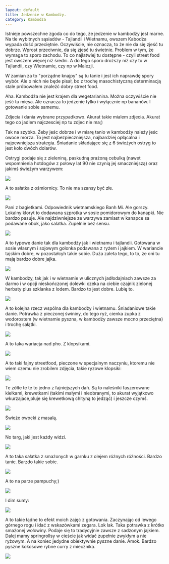 ```yaml
---
layout: default
title: Jedzenie w Kambodży. 
category: Kambodza
---
```


Istnieje powszechne zgoda co do tego, że jedzenie w kambodży jest marne. Na tle wybitnych sąsiadów - Tajlandii i Wietnamu, owszem Kabodża wypada dość przeciętnie. Oczywiście, nie oznacza, to że nie da się zjeść tu dobrze. Wprost przeciwnie, da się zjeść tu świetnie. Problem w tym, że wymaga to sporo zachodu. To co najłatwiej tu dostępne - czyli street food jest owszem więcej niż średni. A do tego sporo droższy niż czy to w Tajlandii, czy Wietnamie, czy np w Malezji.

W zamian za to "porządne knajpy" są tu tanie i jest ich naprawdę spory wybór. Ale o nich nie będe pisał, bo z trochę masochistyczną determinacją stale próbowałem znaleźć dobry street food. 

Aha. Kambodża nie jest krajem dla wegetarianina. Można oczywiście nie jeść tu mięsa. Ale oznacza to jedzenie tylko i wyłącznie np bananów. I gotowanie sobie samemu.

Zdjecia i dania wybrane przypadkowo. Akurat takie mialem zdjecia. Akurat tego co jadlem najczesciej np tu zdjec nie ma;)

Tak na szybko. Żeby jeśc dobrze i w miarę tanio w kambodży należy jeśc owoce morza. To jest najbezpieczniejsza, najbardziej opłącalna i najpewniejsza strategia. Śniadanie składające się z 6 świeżych ostryg to jest koło dwóch dolarów. 

Ostrygi podaje się z zieleniną, paskudną prażoną cebulką (nawet wspomnienia hotdogów z połowy lat 90 nie czynią jej smaczniejszą) oraz jakimś świeżym warzywem:

![](https://lh3.googleusercontent.com/9jS4ldJc1N-CH-e2tjfSeXnSR0U9LTcfBBsnbSypgWps9wLrNDxRGm-P6iLozyZNlpt2a5QKPwO4BU2hG04dUIAYw79mu-0AkwUh9XeuMgnU0RPS_Ba9dzejTX9SWAAHbhMzER2aerPjZpZNVmCdB2aIJALNt_zWOAyVU_QqtHrKOUXOTdopiPxF_h_TH9hIvp3hPr9w9ifpnWTZZJZ6ixKu_a6u7bwAM1zupR3MjQKv-6mGkKmK11nqQNkgcnhGfIpH346rxXK1Xls9G_rnf42hGkPXRrIlGyNNTjrTF6IYeHg0mQdvak7zfOmOUtH0L94EdGZNTaICp4zy1z6ImntkIt7imDnHkC1sXnguql0RYFrzewgxgIk0EU0TfjH752xaIM76WcR-B23utgbpPMVnDivc3F6-crSWl15zWEEkIARmUOoqzdHNgPoRDJ2_GmkgqLLh8lhNhkNkYm0qHcukT4g3XByTAiEqz-A585ZYxz7JbnBfBWr0pZjjNfT2lH8i7Tr6yDrZjDm54XKT1_461H97J_fMpeCQResL2Azr=w9999-h9999-no)

A to sałatka z ośmiornicy. To nie ma szansy być złe. 

![](https://lh3.googleusercontent.com/T0SghafZMkDG6ruMaIKFS9p0XpATt_ADp5swOqSORVpvJUxjbAPDdNmUPIgDCC33zNcqy65mkGBWMfWgI-y0HW7Khmvko5E900MKxnzpDotuaGYm58TtvnW6JU9A9yElXNOJvROEcDTQfm6MKiaOZdWb7YFgE7z3Q_WPoMHo9zeSEcEJ6IfIjKcPu5N-rWEH8uffkkp20ZC2KZraZtSYQUA19NunwjpfBFcpoe9Rt8lzhlOmMrqTRav7znDo8H7v3scUz_71KJrZKxw-I73OBYgEROs8h5YAYwdy5cTqkDpma57hTAz6vSlDMWq0RGUQg3wKLAW2WkMM4AgZKMwyHEiMQ7jBx0ovSAtDfGe7uva6_zdt4h2GAZ4ee7S7LIYjUHHNhRqEww9sb2ooVhF1QwJjoxx35a1KcXycqhKCLMV-p9AXInBFnoSRtSkqlG1hwjbyGaLowSpO8PLH6MNQTmsRwUa7yOmT65snptEssR3TjtMesBYgODqP6Ri5ZEFV5NuDWgQdvNa4EuOxEP_2NANiAPWPN6glKfsqhtctL_G_=w9999-h9999-no)

Pani z bagietkami. Odpowiednik wietnamskiego Banh Mi. Ale gorszy. Lokalny kloryt to dodawana szprotka w sosie pomidorowym
do kanapki. Nie bardzo pasuje. Ale najdziwniejsze ze warzywa zamiast w kanapce sa podawane obok, jako salatka. Zupelnie
bez sensu.

![](https://lh3.googleusercontent.com/gyRU_yq4O9O_ggRZWecMCvckBYIMgA-IrMyvxnzCuTDkhFU6enjObfjaGnSPBlWQlsNiMbwkbFk6yVCwJgmqFMuInSzQZEC_4uMnU2tiybyZvFC5C3PlIkV3nbpqGZ6n-fIQA6H_K4pcBd6OvC8yu_JToJUvvkfs1RO-saKCj0FUXPq7NfE2tVAwmW6wvRuUhik2nO_2_7quSg70Onuca_TdYuM2__b9sGd-0NTRKda_uvVlpf1zfAAQjvwm6Yj4TTUvSV-jzUf3Sddgxn9QDWZEwPO9ubs0Op-a9X6VqCQZr11f3cnLIm_8btQRwWy6t1KVgAaWlwYQl501KsyUkTbpQtUjhREGpHmZR-WhAjVuetPlcR-PgGFvfyA6VJ_hpuxnYW6wRwVBWGKLX0MA20QB37tz8qlMiMsJCvTLGeVizXr5vsosqq-jXNR2_lCRgTnq-focbM1yahXyOJa7fweGMFaDyWH4lIEIb8KWCNs4Au8xQzd7oUlFgl2rw1ZgXSWPu9nap1RXSsMzEuQI4lVmpzWEOsZ7GIsNFWJpy41X=w9999-h9999-no)

A to typowe danie tak dla kambodży jak i wietnamu i tajlandii. Gotowana w sosie własnym i sojowym golonka podawana z ryżem i jajkiem. W wariancie tajskim dobre, w pozostałcyh takie sobie. Duża zaleta tego, to to, że oni tu mają bardzo dobre jajka. 

![](https://lh3.googleusercontent.com/fFkmIG8XD7Nn-PvozDYPqlmXbbSunxnPMdkXk4wk7lbOcDiIzSwkIXvKcZ2z2X4eYHBsilQRuoWcrQZvVisNll17DIXGvqZdntmM25xlhpzJQkPnQwefY-cTXFixwyTwiqKEhYVSG628OkzhQbB-_NMLNCNoirMsRqbXNVTKpBf8R38fEjv-q06f-c2c9YCinZTMk0mJeSDG4S68hAHFv4iNbZQzcLIPkTWsC7P_W99LPs6b-4ZjJHfVZW27zPmC6a2lH0Usb3XnJfpyjsE4xzRvzmoCzcvcJCcIRFY2mxnpcckAPqZr76HAZaLO2HBLAqSjsmlb4OybAlX18KP3s-J33Lei_g1LSMXsx1yrwYuxZ1Z0pcfUmWWObOfFjV1xSRCzZEfV5BJtyoK8jGAOeADm1vSpDq5NuLGYIW8qZYHr5x2ln8UEX8b-CLUhwbIW1C0aYVbIiKwylU9jHb0WQCWoBQXbcIdDDS3_zR1_Z3SuKULB3wZfQiV6GKh_lwaqqs5wurKBhW3qxLIR9nkn4mq1kVeEHL_DW8axW76-1TxZ=w9999-h9999-no)

W kambodży, tak jak i w wietnamie w ulicznych jadłodajniach zawsze za darmo i w opcji nieskończonej dolewki czeka na ciebie czajnik zielonej herbaty plus szklanka z lodem. Bardzo to jest dobre. Lubię to.

![](https://lh3.googleusercontent.com/jbEjPPgKIe2CI7_TJY6La5vSfOJk-zxLYNsJ3ub7uY3Oh1q8VplgNrUjfHOvq0Ta_Y_UWQME9vEsyqAMUVbg7TKKZR81EUifRjrvZosZdLAxCOz40BGnsyo1_mM77TAG52KbeYF4mYIAY1VqscO3Nn9PM6ZcAMYGZT54ets2cMS1LLSGUz_eIuJV7q18QXIZqRL2kSfl0kxrGcHIC4-z2zt4MKAkYr8d2Nk5HC0WAGjfPWjBoYx5KqEw1MD70Ha7iY76heth_XwIh3y8Nvt3eJWghp1d7DxNpK_XnL08P3YmaEKttsvM8QSrKrZpW-2mNxIl8ap25agV6iqcPkG0D0RoUNxc4DASX0nkoH4CRDtMHmemV7Foc5LP5MBetmrV_doXwyA9ilXdg2hmRJf-AKUegSF6-WvtpoRoUZNPyrqBpP8Ld_NxoBbI-uqX4zvHuBoINANBVdparhXv0UfbELieu2qP_l4yTWJgMMZsgywmOAA3oqZDkdro3y8rGCjL23b3YfcWi9lDLMu-rRQCuTttKWtqJGpA5L7XzSL6PMxF=w9999-h9999-no)

A to kolejna rzecz wspólna dla kambodży i wietnamu. Śniadaniowe takie danie. Potrawka z pieczonej świniny, do tego ryż, cienka zupka z wodorostem (w wietnamie pyszna, w kambodży zawsze mocno przeciętna) i trochę sałątki.

![](https://lh3.googleusercontent.com/Q_S3h52CDsXe-IZgv_Fl5--lybbPUH4E0Yp6IbrRNBUH5W26BycCIr2D77rt4meTO2tBV74303JMos1nynZplvIJh2zWeoFPh2c5RVsT-0WpiokiHZG1TYhyR3Ucrl7eQZ480cdtVcF94JI8d3zBi1v9veSoTsRNyPgIsG5QiPnrZV6AW56uif2W0DlF_wtdzIgpuQLwiImLGPpFYV1t1pwUVP3HByBwLayE5bEs3ZZei6AvIBRtFvLYYjwNh6ud3s_aqsBP6Wo1JJBxNo72IQIx8Nwp4My08BwFUEqStkTAnsMGdIva3kMZlW2ytfnD43AgISwSRfCronQ_jQU0eJ56BtPsR-sHm6J0i_ieUjTL_ipyEaHbBFsSnyFcgj0b7OZCL_6pmum9uO8SVqvS5FiTczV48OLT40ii5KGEZP19Bgp7dys999aaB5hlsyteQaAmclGF9PIoKxnf_O0ejJUU99Hri4W0Dg9VONNecT5mjtEQ739VZmhrwVLnItUX_88ufS8wNKfUkn8-GAvVKHb6fkRH7AbXMeSRdqLKolXA=w9999-h9999-no)

A to taka wariacja nad pho. Z klopsikami. 

![](https://lh3.googleusercontent.com/-kk2SdAiKlgxyU9wG0jiVcbza-mnfFNrB_vHePopKxAncV5k4XHWIndD_gd8j8NI26Vu_Ovqy2tlvBFkKTO60pCGpD_Cem79CZnqUxM1CTxoK2gMn8IIv5lvTiwvUQVlaeQT-YkGrzp6piOkFUtipnzIAIrPt5J2ZOB0zsXq7pataR5wyEnvzT9vJJm48-6JofEOwA_m1QLdLxyPC7cT9am5hpCfwRC9icexFcT1jtpk95zSGIzKxVLjA0cPGyqaSu1lu4Qyh0G5h_sehSuZUPyW4yQkqY722pEeno_FCL20EhuRW3wV_EokmYtGpZbWetPzInjZDdg2c3jJSxYq_6A_gJ0kQDsME00tU-efkr0-v4EaMLviHe9babIkssnh-K_l0r7nlQrWwLxpUQGXxpsujtEyPxwo90516dlUOF3ewynXVIj9XBDA877dv3P2vWI0iBKh5GJMihBmYROpq6K4tl5kuAJSo6QR28ABE9C-4VO3qLtxcJiJ90KRFoyRpbVkAWNR6PHbyQsYLlTrujrNbtD4-fHr4hRUt_jkr0u9=w9999-h9999-no)

A to taki fajny streetfood, pieczone w specjalnym naczyniu, ktoremu nie wiem czemu nie zrobilem zdjęcia, takie ryzowe klopsiki:

![](https://lh3.googleusercontent.com/5wSjL4eW2eudQwiP0a0_ejnVMvjLnf0EpMpZNMejwF25-PIOujEMW7FYcj2VgA43Gwfr78RZm5P4dyKaHA857CxiRFAYCt6ZIhE-zKHbw3HqDRtyZNL9_dPfI7Z_12Mlc2v8iCCVCL3s4eKjOYoW6thXBKtPuTM4IO3LrZ6qgmzGYjlOoZtzZYRgpCCdYx95eVCVQnWQnawKrGfrPVvMEc_JYF5MP3kDuGum36b4sCdz_XL3YBR7Hfor9yVXVczXlGvjriaTKAQqpnyDqx3E-cxRMSuUNT5nevvhSqu_7pebFflUhHsuw3nJy0YNrGJK2T8vjv76FhBvtgYLSR_FOWLFWHwdlzg0lV3V8Un4Vih5NjYK3lTnbOOHsuQQqU44Zv6cZ3MRGJL7IAQZsKi6tXIK2Q79oesyOYoQ6QIcotgq1tvfYaMugDJI8oOicGjkNm5xljwIHzoCHzW-Xzwb3hz9GdZlVLpsUhxxz-sOohrU8QBMS6df3PnVH_m_LUxK_A3cWz2LekYP9ZAMTnrBfRzs0l2OheUHwF7qtTf42JL1=w9999-h9999-no)

Te zółte te te to jedno z fajniejszych dań. Są to naleśniki faszerowane kiełkami, krewetkami (takimi małymi i nieobranymi, to akurat wyjątkowo wkurzajace,pluje się krewetkową chityną to jedząć) i jeszcze czymś. 

![](https://lh3.googleusercontent.com/VtB4Ry4uar8h3sIfch83bpmsmxUOojZ2gGlEy5ALl-VWXB-h86-gpdgqYH0wX3bkJnrS88xfn93NjBLD1MTUN8gw4GZX6G3NS8Qy6z_s7Xq-l5vQRVoIYCT9jzE4K3-PfpeQbnvoFacUC5_nO_veZB6iKEpISvMzmxKHXcwehhG7e3cqXx7wSyCPu2pyaPE16s1TzQo3Tg-dMPFDHZiMPgB60xfjx-WT2FFpLpfZhBLHnyTKbEaoIem2NB5MG4Fj8pKakF76MLVZj7QXcX-t95RW5NvTv-53ZuZKBLb9QwWnDXLjmnJp3gZdsfY_bQhC14prXShqg3pb2_p4QhzsPH3byTm2rPT50vAdTjK7l7AVnpdqzJ753wbZkLrDzR-EcjFrIm5ZW2RYYwzJRW_eLwpZWJoADhROS9lw2D525hdlqXK3YsOhtjZuLlqy8QsqpeJqUX0_0tk4it55-BZadEbGFL0XuUVPWdNi3btef3h_XqmdB4gGosR6tSDCvO7PMGFqJdTMWTuNDPcqnZaegzNxB-HrwL0RPmImv7mkS7YI=w9999-h9999-no)

Świeże owocki z masalą.

![](https://lh3.googleusercontent.com/J84B-A4uvSXTr0cl-WDpNIBZ_YwpqML6pRmmN8387WIEapumFQ-7_2eB_MV-1RNABbotJ1NwZUG6ahLQ66pHuyXRGGOVcAKxbDDI7G1LF-e3p-kxeZs27t1DD6G2b_E8ymS0ugKDGevXzEgsZJd7KMF3QQk8OgZtW8tLAk97pxYSpAZYvsh_YVNom3vqTtfz_I5C8PgIaFsSzC2f3zC8o9pratL1LjryPZfPSNqaypehEI8_ZZmrha1KCgot1t-F_usQgDZEcyDACValJK8YkFMSn_M-79-Ia-jSj5m6ZFbdlV421Z9RRjFHrvcDP3OeNw1BW-ItrGyDKs8H8lpAt9mFIyYW2WKJxAO92bpw_NLAUr6NF_AhA7E-LROTXQJ3-hQorp-znOQRO1vLRs4CwEVtr6G3bnKRLssFVJ8k_eLgYmQo1wFbDYFmIQfIv7lgfJW2d-h6LteO3kdBiSVKkQFsY7d1QlFHKWkxnUUjSrV2lUK9r7g-lq1z03d11UPuZUeEm3UblA3ifxD7ratnOyJ4qpAjOBvSORb1Ol-jLDil=w9999-h9999-no)

No targ, jaki jest każdy widzi.

![](https://lh3.googleusercontent.com/kb28g97wVeGGqVvUTdZWqjbhzjEgKOOl_6vSWmTZkCBNXaJFRO3LLB8d5Wt7tUh0cIbnf0NUQ-OEn9RbJGbUrVuadW5bjaOsFujnRVFg76QX5gcInBvmc9vVxFmBFyzhyZvFKqswWpeSqFDO2u1--rLLVXCKU8u9M-hV-2KrWOeYC8u-iBXQAWzGSRu3CjW90P-3QdMaWneunSmNqxNXoocojlAxGOnbHtDsba2sxuNAUyEelrM7I8qLcknM1PjBW3KNUJsnmMbd9-u73Ha0kxyYj77hr1d9Jbn3TkVUoDDm2peyrd3qZ8Gem7PLd5OLu6JnYZvPEYu1Mqorzm-rqm9AQI8yUzlez6oixphapsjff1YLtkYVvjAXa0wvwiJ5oOIrAKMNaeIZxVz7fvSY6m2xX3KpWSpMsryvpTD0t1vp4-P8KzIq8O56KWRSFkB1yaXXUkXdcPSzcTpntETj-CQYWDNpyrXojMPc_zZhoUITUb5eArlgQBTUo_US3Xezhbpt2aUtj_PW48Afw3eej_Z-HqfPK7d2_61t1mqj0BkG=w9999-h9999-no)

A to taka sałatka z smażonych w garnku z olejem różnych różności. Bardzo tanie. Barzdo takie sobie.

![](https://lh3.googleusercontent.com/DwE7uDriLepcc7iu5xRyEVMrDLMGsogwRqP7-5df4xZ-yk_TzLqWXasE2iEtoBdCDzDZnKqRnXOmjFPsQLpI7eANeswJoMvMcU1lXyCvHdb9Xnioddsetg01ru5m_AgX9E7HFIgmSMmvdKGCQSQGF1o39_xwmj616lLLYR_GPbZ9vbDlg8w2FI0rUKkn2U0-XHJQkY5_hMw1MuiOsPjbirvxs9SmTKwLgWhU7_73n5g-2uC70_93unuN2XTY5kETrF7QFDHUObJnH2u_YdKNws2I-yHCqS_6TE1JES5-qSLrbdo48xlp-dXA3mlqG82Bl85azFdfhbuisAi9ZC-9ZM-LyfUeUtwdnV7WbNkdAM6K8pRxLdAsvMi5yS9dW6Qxno_O8XGhcY6kIMWN2eHxrW1fmI3TfLiuJ2mkUZVK-ZC8xYQWmgrLRgcwUubAiXCqx4Vrvnc7GqBLDn68IouYQJIlhygWvJmOk8s2oBQYzFY6B25qoIV98bO0CjRii5omY9rte_NMns-Em0uh7gZoZ99a7pHdEYxaNaq2J6vvpU6o=w9999-h9999-no)

A to na parze pampuchy;)

![](https://lh3.googleusercontent.com/48xo7hFpY9-daYbDHiCldA_5LB4Pi--EEeCYasgtKP9WlPSZ2Btvp5CpjQr0NGCcItuJhMr0C000ZISWPGcrvLLTiCIOvNOR0wbcCGQFm9zBnJs9N7fv_oV1I7-zoP5F_vI6LSXQD4GqTkATYm37EFyn-ZKXoyEMPjfqVUWh4IuzHK2sEsP_H6HPRcdZFhnCYVkHlBI6apcjFy4FOgaQdflIOW-dwisvW0wIAKRN6sl9N8UTDibErX6UedJF9hm0Kyl4NHvIS5rlrTmQUMYo49taGYsp5537rkECi70qIYl6GEKIchSvA475XotUXXFxNqq5SdTss_Ao_TjFUuclPfmE3pkhsBur5uH4scMvbBtTuo3PCikPJUjeQXkYToTLnlIalaVmMG_T8WGhiC_c8B4cDbxK2oGZHuTyZ7NsWcBMbYugwcFhS0BDu7Inyhlva0kr0dsy3kfmONzIODZxLFSzzJ_DNz1SRLXqAmyMIeDBwCLEE12SGXvnl_b3rC2-6p2G7ZGaw6rCjNOznX5g4z4rUbO43JqmGniPSZaG0rLL=w9999-h9999-no)

I dim sumy:

![](https://lh3.googleusercontent.com/cgZ4Jx5vFgzewlzTovkFDUPZyBIpCjO-qeNxFB_5ZxXMlAk3OSKMT5ZD3UInUpmB9V_YGe5YDZrIqfoEX0hgk-ZlK8vNbCrgAwVdC2vpJg2-qH30gQyC_Ldj9I_eVPB8alwH6yfz6cyxkj1vsXhwUiswCElg-aiEo3MppoAvUo-I5LlqWizgZKeZKQQq0C_HSp1Ki7mGdBWQxLjgNhTO7kNMWgooLZBcPcATkgp-hG4YNnDWLfglT-WlRS9rCnHXfpuWqHyqAUmPW3zUpamOmggQnPQaG0vU7TemQx_1jLkfb8lzbECMwjoTJM4UTWGoEsVdP-XrhI_LXMJM0vag83FIAaPDRVHp2eHvTyGMwFVJeIW9eGEHbvl8yscTYD7Px8fwvYnjM_0Z_wQgLm7nNXUgeZPitvHhGU7OYSCzzI_B1VVBMgBOq9mw5wQ_il_ve_5m5r-AQpmwt3GPdHnZdARYtRiiY40NkRVAq8IfuH-mIAIvSwVWo6pCFQTbdtx_hod-00_mCKbn7WUMSCp1DBmZYjjXMDFBNIAEK57MqE72=w9999-h9999-no)

A to takie łądne to efekt moich zajęć z gotowania. Zaczynając od lewego górnego rogu i idać z wskazówkami zegara. Lok lak. Taka potrawka z  krótko smażonej wołowiny. Podaje się to tradycyjnie zawsze z sadzonym jajkiem. Dalej mamy springrollsy w cieście jak widać zupełnie zwykłym a nie ryżowym. A na koniec jedydne obiektywnie pyszne danie. Amok. Bardzo pyszne kokosowe rybne curry z miecznika.

![](https://lh3.googleusercontent.com/MdA-XHRmTvp5GpEY3j6TEf2aS_PZoIOEJk-QE9_izO233-L3RLcnWfApUSjA_yNd17DUmZo5ket6FIAowZIuAGi2hg2z17Wv9aViZrM-l8TNiZP0QcbJM0carPSIcUvy5cqtzV17u7da51O9WoRE8wGUCXSSidu7-bJ0_I-EiuT_swrSmZYJD7lc2adX6U685VuXVJyx8Zq2A9N8pAkFo4h6Z6Qil4UIRSPxUevDDdVNZI4qkEqUwWu7FnVLNw1B15pvIM0QRAdxGgEtsvI62dLqmXbX-hd2PNDnuE4WFIBF7yoRWrD4SO8TTjvzo0q6uvPzEk6pfOlCc13t1ekAXy__TscG69XtL_Vf2qDIU7eUjo5ZQxtZS5R6IJ97_MbASYQevBpgyGChBhS99Bg7pwrGwdV2TB1aovZ_ZZ_lDlh8jLi7lalzo1n5vuaFNTORjd8u4Bd6Rfi4jpnlVqPiff63pGTpwkG_KtNjoGHiSRAKdO6QWykkW9TCSOwYhFKSajiujwjG8TGM-5LFAGbeuHDUb-cd7lpLKeQ3EMVQyh1w=w9999-h9999-no)
